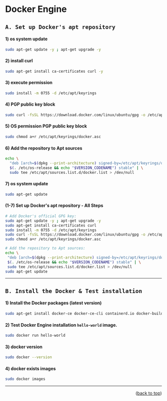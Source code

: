 <a name="topage"></a>

# Docker Engine

## `A. Set up Docker's apt repository`

#### 1) os system update

```sh
sudo apt-get update -y ; apt-get upgrade -y
```

#### 2) install curl

```sh
sudo apt-get install ca-certificates curl -y
```

#### 3) execute permission

```sh
sudo install -m 0755 -d /etc/apt/keyrings
```

#### 4) PGP public key block

```sh
sudo curl -fsSL https://download.docker.com/linux/ubuntu/gpg -o /etc/apt/keyrings/docker.asc
```

#### 5) OS permission PGP public key block

```sh
sudo chmod a+r /etc/apt/keyrings/docker.asc
```

#### 6) Add the repository to Apt sources

```sh
echo \
  "deb [arch=$(dpkg --print-architecture) signed-by=/etc/apt/keyrings/docker.asc] https://download.docker.com/linux/ubuntu \
  $(. /etc/os-release && echo "$VERSION_CODENAME") stable" | \
  sudo tee /etc/apt/sources.list.d/docker.list > /dev/null
```

#### 7) os system update

```sh
sudo apt-get update
```

#### (1-7) Set up Docker's apt repository - All Steps

 ```sh
# Add Docker's official GPG key:
sudo apt-get update -y ; apt-get upgrade -y
sudo apt-get install ca-certificates curl
sudo install -m 0755 -d /etc/apt/keyrings
sudo curl -fsSL https://download.docker.com/linux/ubuntu/gpg -o /etc/apt/keyrings/docker.asc
sudo chmod a+r /etc/apt/keyrings/docker.asc

# Add the repository to Apt sources:
echo \
  "deb [arch=$(dpkg --print-architecture) signed-by=/etc/apt/keyrings/docker.asc] https://download.docker.com/linux/ubuntu \
  $(. /etc/os-release && echo "$VERSION_CODENAME") stable" | \
  sudo tee /etc/apt/sources.list.d/docker.list > /dev/null
sudo apt-get update
```

----

## `B. Install the Docker & Test installation`

#### 1) Install the Docker packages (latest version)

```sh
sudo apt-get install docker-ce docker-ce-cli containerd.io docker-buildx-plugin docker-compose-plugin -y
```

#### 2) Test Docker Engine installation `hello-world` image.

```sh
sudo docker run hello-world
```

#### 3) docker version

```sh
sudo docker --version
```

#### 4) docker exists images

```sh
sudo docker images
```



----


<p align="right">(<a href="#topage">back to top</a>)</p>
<br/>
<br/>
